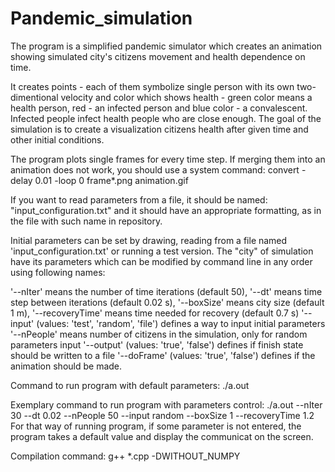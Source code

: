 # Pandemic_simulation
The program is a simplified pandemic simulator which creates an animation showing simulated city's citizens movement and health dependence on time.

It creates points - each of them symbolize single person with its own two-dimentional velocity and color which shows health - green color means a health person, red - an infected person and blue color - a convalescent. Infected people infect health people who are close enough. The goal of the simulation is to create a visualization citizens health after given time and other initial conditions.

The program plots single frames for every time step. If merging them into an animation does not work, you should use a system command: convert -delay 0.01 -loop 0 frame*.png animation.gif

If you want to read parameters from a file, it should be named:  "input_configuration.txt" and it should have an appropriate formatting, as in the file with such name in repository.

Initial parameters can be set by drawing, reading from a file named 'input_configuration.txt' or running a test version. The "city" of simulation have its parameters which can be modified by command line in any order using following names:

'--nIter' means the number of time iterations (default 50),
'--dt' means time step between iterations (default 0.02 s),
'--boxSize' means city size (default 1 m),
'--recoveryTime' means time needed for recovery (default 0.7 s)
'--input' (values: 'test', 'random', 'file') defines a way to input initial parameters
'--nPeople' means number of citizens in the simulation, only for random parameters input
'--output' (values: 'true', 'false') defines if finish state should be written to a file
'--doFrame' (values: 'true', 'false') defines if the animation should be made.

Command to run program with default parameters: ./a.out

Exemplary command to run program with parameters control:
./a.out --nIter 30 --dt 0.02 --nPeople 50 --input random --boxSize 1 --recoveryTime 1.2
For that way of running program, if some parameter is not entered, the program takes a default value and display the communicat on the screen.

Compilation command: g++ *.cpp -DWITHOUT_NUMPY
